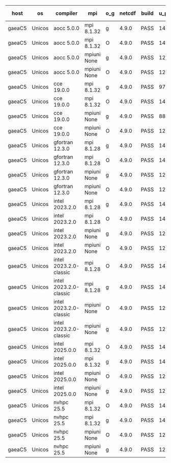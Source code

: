 

| host     | os       | compiler                              | mpi                      | o_g        | netcdf        | build       | u_pass          | u_fail          | s_pass            | s_fail            | e_pass             | e_fail             | nuopc_pass       | nuopc_fail       | artifacts link          |
|----------|----------|---------------------------------------|--------------------------|------------|---------------|-------------|-----------------|-----------------|-------------------|-------------------|--------------------|--------------------|------------------|------------------|-------------------------|
| gaeaC5 | Unicos | aocc 5.0.0 | mpi 8.1.32  | g | 4.9.0  | PASS | 14330 | 1 | 51 | 0 | 81 | 0 | 63 | 0 | <a href="https://github.com/esmf-org/esmf-test-artifacts/tree/16297c6efeae0556323d6a51f6ea82b83c238f2b/feature_porting/aocc/5.0.0/g/mpi/8.1.32" target="_blank">16297c6</a> | 
| gaeaC5 | Unicos | aocc 5.0.0 | mpi 8.1.32  | O | 4.9.0  | PASS | 14330 | 1 | 51 | 0 | 81 | 0 | 63 | 0 | <a href="https://github.com/esmf-org/esmf-test-artifacts/tree/42de6e8fa1a04e4a1ecd0ccb2d5514a84f6720f1/feature_porting/aocc/5.0.0/O/mpi/8.1.32" target="_blank">42de6e8</a> | 
| gaeaC5 | Unicos | aocc 5.0.0 | mpiuni None  | g | 4.9.0  | PASS | 12660 | 0 | 9 | 0 | 43 | 0 | None | None | <a href="https://github.com/esmf-org/esmf-test-artifacts/tree/81845e1223fe51b4d5fa82fe5b537a0ec51d6460/feature_porting/aocc/5.0.0/g/mpiuni/None" target="_blank">81845e1</a> | 
| gaeaC5 | Unicos | aocc 5.0.0 | mpiuni None  | O | 4.9.0  | PASS | 12660 | 0 | 9 | 0 | 43 | 0 | None | None | <a href="https://github.com/esmf-org/esmf-test-artifacts/tree/19833ab8b97d7a49e5d9f77cf5ccd0ace0171bc0/feature_porting/aocc/5.0.0/O/mpiuni/None" target="_blank">19833ab</a> | 
| gaeaC5 | Unicos | cce 19.0.0 | mpi 8.1.32  | g | 4.9.0  | PASS | 9789 | 4272 | None | None | None | None | 62 | 1 | <a href="https://github.com/esmf-org/esmf-test-artifacts/tree/520c9f15d93b562ac2156a67151c0ca670d44629/feature_porting/cce/19.0.0/g/mpi/8.1.32" target="_blank">520c9f1</a> | 
| gaeaC5 | Unicos | cce 19.0.0 | mpi 8.1.32  | O | 4.9.0  | PASS | 14284 | 47 | None | None | None | None | 62 | 1 | <a href="https://github.com/esmf-org/esmf-test-artifacts/tree/70384abdf96965bf007f16af0249176e161f6539/feature_porting/cce/19.0.0/O/mpi/8.1.32" target="_blank">70384ab</a> | 
| gaeaC5 | Unicos | cce 19.0.0 | mpiuni None  | g | 4.9.0  | PASS | 8895 | 3765 | None | None | None | None | None | None | <a href="https://github.com/esmf-org/esmf-test-artifacts/tree/610f143de8a1e6b3e2193ae14ffeeac7d21fccb9/feature_porting/cce/19.0.0/g/mpiuni/None" target="_blank">610f143</a> | 
| gaeaC5 | Unicos | cce 19.0.0 | mpiuni None  | O | 4.9.0  | PASS | 12616 | 44 | None | None | None | None | None | None | <a href="https://github.com/esmf-org/esmf-test-artifacts/tree/28f4cc398b7cfe5a40db44d174bb7db6379fe493/feature_porting/cce/19.0.0/O/mpiuni/None" target="_blank">28f4cc3</a> | 
| gaeaC5 | Unicos | gfortran 12.3.0 | mpi 8.1.28  | g | 4.9.0  | PASS | 14331 | 0 | 51 | 0 | 81 | 0 | 63 | 0 | <a href="https://github.com/esmf-org/esmf-test-artifacts/tree/05ca447cc8b1920db9b4319237a22d63782969b6/feature_porting/gfortran/12.3.0/g/mpi/8.1.28" target="_blank">05ca447</a> | 
| gaeaC5 | Unicos | gfortran 12.3.0 | mpi 8.1.28  | O | 4.9.0  | PASS | 14331 | 0 | 51 | 0 | 81 | 0 | 63 | 0 | <a href="https://github.com/esmf-org/esmf-test-artifacts/tree/da9a614404219c58c085498f68ddb9a54fbafb1c/feature_porting/gfortran/12.3.0/O/mpi/8.1.28" target="_blank">da9a614</a> | 
| gaeaC5 | Unicos | gfortran 12.3.0 | mpiuni None  | g | 4.9.0  | PASS | 12660 | 0 | 9 | 0 | 43 | 0 | None | None | <a href="https://github.com/esmf-org/esmf-test-artifacts/tree/c43d22eb6014c77fa32cb81ab6089b0b1694a476/feature_porting/gfortran/12.3.0/g/mpiuni/None" target="_blank">c43d22e</a> | 
| gaeaC5 | Unicos | gfortran 12.3.0 | mpiuni None  | O | 4.9.0  | PASS | 12660 | 0 | 9 | 0 | 43 | 0 | None | None | <a href="https://github.com/esmf-org/esmf-test-artifacts/tree/25ccd64c7773ca7dd499ceb45327ca1104a8b93d/feature_porting/gfortran/12.3.0/O/mpiuni/None" target="_blank">25ccd64</a> | 
| gaeaC5 | Unicos | intel 2023.2.0 | mpi 8.1.28  | g | 4.9.0  | PASS | 14331 | 0 | 51 | 0 | 81 | 0 | 63 | 0 | <a href="https://github.com/esmf-org/esmf-test-artifacts/tree/fe919f06ccd1ae2060423e509ee9aa4d3413e2a1/feature_porting/intel/2023.2.0/g/mpi/8.1.28" target="_blank">fe919f0</a> | 
| gaeaC5 | Unicos | intel 2023.2.0 | mpi 8.1.28  | O | 4.9.0  | PASS | 14331 | 0 | 51 | 0 | 81 | 0 | 63 | 0 | <a href="https://github.com/esmf-org/esmf-test-artifacts/tree/4cc08a30f3f836ae84c835763a714b234f188434/feature_porting/intel/2023.2.0/O/mpi/8.1.28" target="_blank">4cc08a3</a> | 
| gaeaC5 | Unicos | intel 2023.2.0 | mpiuni None  | g | 4.9.0  | PASS | 12660 | 0 | 9 | 0 | 43 | 0 | None | None | <a href="https://github.com/esmf-org/esmf-test-artifacts/tree/b3ffb4fae43e3976f0c4e6e322e7c84324b82950/feature_porting/intel/2023.2.0/g/mpiuni/None" target="_blank">b3ffb4f</a> | 
| gaeaC5 | Unicos | intel 2023.2.0 | mpiuni None  | O | 4.9.0  | PASS | 12660 | 0 | 9 | 0 | 43 | 0 | None | None | <a href="https://github.com/esmf-org/esmf-test-artifacts/tree/c8560b2d0bc547b284ed1cce88607ddebc6c49b0/feature_porting/intel/2023.2.0/O/mpiuni/None" target="_blank">c8560b2</a> | 
| gaeaC5 | Unicos | intel 2023.2.0-classic | mpi 8.1.28  | O | 4.9.0  | PASS | 14331 | 0 | 51 | 0 | 81 | 0 | 63 | 0 | <a href="https://github.com/esmf-org/esmf-test-artifacts/tree/c35e1244e1aff454382297e851f681348bac1ae4/feature_porting/intel/2023.2.0-classic/O/mpi/8.1.28" target="_blank">c35e124</a> | 
| gaeaC5 | Unicos | intel 2023.2.0-classic | mpi 8.1.28  | g | 4.9.0  | PASS | 14331 | 0 | 51 | 0 | 81 | 0 | 63 | 0 | <a href="https://github.com/esmf-org/esmf-test-artifacts/tree/ee2fec52775c42f8d33669d4c8bf9613cb4d0d7e/feature_porting/intel/2023.2.0-classic/g/mpi/8.1.28" target="_blank">ee2fec5</a> | 
| gaeaC5 | Unicos | intel 2023.2.0-classic | mpiuni None  | O | 4.9.0  | PASS | 12660 | 0 | 9 | 0 | 43 | 0 | None | None | <a href="https://github.com/esmf-org/esmf-test-artifacts/tree/c5ea3c76b3372b5c4358f291c598bf6422aa860d/feature_porting/intel/2023.2.0-classic/O/mpiuni/None" target="_blank">c5ea3c7</a> | 
| gaeaC5 | Unicos | intel 2023.2.0-classic | mpiuni None  | g | 4.9.0  | PASS | 12660 | 0 | 9 | 0 | 43 | 0 | None | None | <a href="https://github.com/esmf-org/esmf-test-artifacts/tree/32b84aceea2e57a0e0b1bb75f8130ff5e233bc6a/feature_porting/intel/2023.2.0-classic/g/mpiuni/None" target="_blank">32b84ac</a> | 
| gaeaC5 | Unicos | intel 2025.0.0 | mpi 8.1.32  | O | 4.9.0  | PASS | 14331 | 0 | 51 | 0 | 81 | 0 | 63 | 0 | <a href="https://github.com/esmf-org/esmf-test-artifacts/tree/84fc242838b7cfcd898ae3819a1411db2045c8f2/feature_porting/intel/2025.0.0/O/mpi/8.1.32" target="_blank">84fc242</a> | 
| gaeaC5 | Unicos | intel 2025.0.0 | mpi 8.1.32  | g | 4.9.0  | PASS | 14331 | 0 | 51 | 0 | 81 | 0 | 63 | 0 | <a href="https://github.com/esmf-org/esmf-test-artifacts/tree/82972227433e60252fffd6a685fd6ffccd80432b/feature_porting/intel/2025.0.0/g/mpi/8.1.32" target="_blank">8297222</a> | 
| gaeaC5 | Unicos | intel 2025.0.0 | mpiuni None  | O | 4.9.0  | PASS | 12660 | 0 | 9 | 0 | 43 | 0 | None | None | <a href="https://github.com/esmf-org/esmf-test-artifacts/tree/a638ac806bf275811c0c0c0b51511109d4a8d058/feature_porting/intel/2025.0.0/O/mpiuni/None" target="_blank">a638ac8</a> | 
| gaeaC5 | Unicos | intel 2025.0.0 | mpiuni None  | g | 4.9.0  | PASS | 12660 | 0 | 9 | 0 | 43 | 0 | None | None | <a href="https://github.com/esmf-org/esmf-test-artifacts/tree/bbef7bcd9a89a5045f6f4e839a39f5a33dbba719/feature_porting/intel/2025.0.0/g/mpiuni/None" target="_blank">bbef7bc</a> | 
| gaeaC5 | Unicos | nvhpc 25.5 | mpi 8.1.32  | O | 4.9.0  | PASS | 14331 | 0 | 51 | 0 | 81 | 0 | 63 | 0 | <a href="https://github.com/esmf-org/esmf-test-artifacts/tree/01e7a5358fd124ef16742044aa4a4b81ef68d868/feature_porting/nvhpc/25.5/O/mpi/8.1.32" target="_blank">01e7a53</a> | 
| gaeaC5 | Unicos | nvhpc 25.5 | mpi 8.1.32  | g | 4.9.0  | PASS | 14331 | 0 | 51 | 0 | 81 | 0 | 63 | 0 | <a href="https://github.com/esmf-org/esmf-test-artifacts/tree/b79bca24fa69edc2d52a81acc5d7e8f061366969/feature_porting/nvhpc/25.5/g/mpi/8.1.32" target="_blank">b79bca2</a> | 
| gaeaC5 | Unicos | nvhpc 25.5 | mpiuni None  | O | 4.9.0  | PASS | 12660 | 0 | 9 | 0 | 43 | 0 | None | None | <a href="https://github.com/esmf-org/esmf-test-artifacts/tree/c9ee732e5cef98721c9bbf268a76131afa5beda7/feature_porting/nvhpc/25.5/O/mpiuni/None" target="_blank">c9ee732</a> | 
| gaeaC5 | Unicos | nvhpc 25.5 | mpiuni None  | g | 4.9.0  | PASS | 12660 | 0 | 9 | 0 | 43 | 0 | None | None | <a href="https://github.com/esmf-org/esmf-test-artifacts/tree/ce3f6b4f01577b1b4b70a07771bd75aedccc241b/feature_porting/nvhpc/25.5/g/mpiuni/None" target="_blank">ce3f6b4</a> | 
